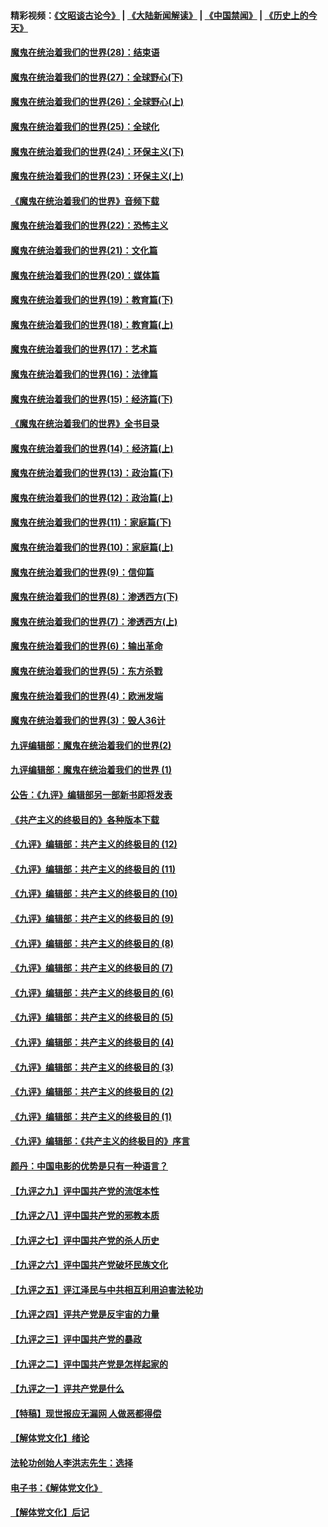 #### 精彩视频：[《文昭谈古论今》](https://github.com/gfw-breaker/wenzhao/blob/master/README.md?t=01050331) | [《大陆新闻解读》](https://github.com/gfw-breaker/ntdtv-comedy/blob/master/README.md?t=01050331) | [《中国禁闻》](https://github.com/gfw-breaker/ntdtv-news/blob/master/README.md?t=01050331) | [《历史上的今天》](https://github.com/gfw-breaker/today-in-history/blob/master/README.md?t=01050331) 

#### [魔鬼在统治着我们的世界(28)：结束语](../pages/nsc422/n10936246.md?t=01050331) 

#### [魔鬼在统治着我们的世界(27)：全球野心(下)](../pages/nsc422/n10928319.md?t=01050331) 

#### [魔鬼在统治着我们的世界(26)：全球野心(上)](../pages/nsc422/n10900318.md?t=01050331) 

#### [魔鬼在统治着我们的世界(25)：全球化](../pages/nsc422/n10788205.md?t=01050331) 

#### [魔鬼在统治着我们的世界(24)：环保主义(下)](../pages/nsc422/n10695307.md?t=01050331) 

#### [魔鬼在统治着我们的世界(23)：环保主义(上)](../pages/nsc422/n10688613.md?t=01050331) 

#### [《魔鬼在统治着我们的世界》音频下载](../pages/nsc422/n10635553.md?t=01050331) 

#### [魔鬼在统治着我们的世界(22)：恐怖主义](../pages/nsc422/n10614727.md?t=01050331) 

#### [魔鬼在统治着我们的世界(21)：文化篇](../pages/nsc422/n10597706.md?t=01050331) 

#### [魔鬼在统治着我们的世界(20)：媒体篇](../pages/nsc422/n10586579.md?t=01050331) 

#### [魔鬼在统治着我们的世界(19)：教育篇(下)](../pages/nsc422/n10564808.md?t=01050331) 

#### [魔鬼在统治着我们的世界(18)：教育篇(上)](../pages/nsc422/n10526970.md?t=01050331) 

#### [魔鬼在统治着我们的世界(17)：艺术篇](../pages/nsc422/n10499093.md?t=01050331) 

#### [魔鬼在统治着我们的世界(16)：法律篇](../pages/nsc422/n10485969.md?t=01050331) 

#### [魔鬼在统治着我们的世界(15)：经济篇(下)](../pages/nsc422/n10469975.md?t=01050331) 

#### [《魔鬼在统治着我们的世界》全书目录](../pages/nsc422/n10464261.md?t=01050331) 

#### [魔鬼在统治着我们的世界(14)：经济篇(上)](../pages/nsc422/n10457370.md?t=01050331) 

#### [魔鬼在统治着我们的世界(13)：政治篇(下)](../pages/nsc422/n10448270.md?t=01050331) 

#### [魔鬼在统治着我们的世界(12)：政治篇(上)](../pages/nsc422/n10444576.md?t=01050331) 

#### [魔鬼在统治着我们的世界(11)：家庭篇(下)](../pages/nsc422/n10440961.md?t=01050331) 

#### [魔鬼在统治着我们的世界(10)：家庭篇(上)](../pages/nsc422/n10435448.md?t=01050331) 

#### [魔鬼在统治着我们的世界(9)：信仰篇](../pages/nsc422/n10432159.md?t=01050331) 

#### [魔鬼在统治着我们的世界(8)：渗透西方(下)](../pages/nsc422/n10429603.md?t=01050331) 

#### [魔鬼在统治着我们的世界(7)：渗透西方(上)](../pages/nsc422/n10426013.md?t=01050331) 

#### [魔鬼在统治着我们的世界(6)：输出革命](../pages/nsc422/n10421536.md?t=01050331) 

#### [魔鬼在统治着我们的世界(5)：东方杀戮](../pages/nsc422/n10417707.md?t=01050331) 

#### [魔鬼在统治着我们的世界(4)：欧洲发端](../pages/nsc422/n10414890.md?t=01050331) 

#### [魔鬼在统治着我们的世界(3)：毁人36计](../pages/nsc422/n10411583.md?t=01050331) 

#### [九评编辑部：魔鬼在统治着我们的世界(2)](../pages/nsc422/n10410036.md?t=01050331) 

#### [九评编辑部：魔鬼在统治着我们的世界 (1)](../pages/nsc422/n10406825.md?t=01050331) 

#### [公告：《九评》编辑部另一部新书即将发表](../pages/nsc422/n10405104.md?t=01050331) 

#### [《共产主义的终极目的》各种版本下载](../pages/nsc422/n10022138.md?t=01050331) 

#### [《九评》编辑部：共产主义的终极目的 (12)](../pages/nsc422/n9933272.md?t=01050331) 

#### [《九评》编辑部：共产主义的终极目的 (11)](../pages/nsc422/n9924973.md?t=01050331) 

#### [《九评》编辑部：共产主义的终极目的 (10)](../pages/nsc422/n9920883.md?t=01050331) 

#### [《九评》编辑部：共产主义的终极目的 (9)](../pages/nsc422/n9916363.md?t=01050331) 

#### [《九评》编辑部：共产主义的终极目的 (8)](../pages/nsc422/n9912488.md?t=01050331) 

#### [《九评》编辑部：共产主义的终极目的 (7)](../pages/nsc422/n9901176.md?t=01050331) 

#### [《九评》编辑部：共产主义的终极目的 (6)](../pages/nsc422/n9899359.md?t=01050331) 

#### [《九评》编辑部：共产主义的终极目的 (5)](../pages/nsc422/n9893174.md?t=01050331) 

#### [《九评》编辑部：共产主义的终极目的 (4)](../pages/nsc422/n9891246.md?t=01050331) 

#### [《九评》编辑部：共产主义的终极目的 (3)](../pages/nsc422/n9879879.md?t=01050331) 

#### [《九评》编辑部：共产主义的终极目的 (2)](../pages/nsc422/n9876205.md?t=01050331) 

#### [《九评》编辑部：共产主义的终极目的 (1)](../pages/nsc422/n9865857.md?t=01050331) 

#### [《九评》编辑部：《共产主义的终极目的》序言](../pages/nsc422/n9862666.md?t=01050331) 

#### [颜丹：中国电影的优势是只有一种语言？](../pages/nsc422/n9583062.md?t=01050331) 

#### [【九评之九】评中国共产党的流氓本性](../pages/nsc422/n737542.md?t=01050331) 

#### [【九评之八】评中国共产党的邪教本质](../pages/nsc422/n735942.md?t=01050331) 

#### [【九评之七】评中国共产党的杀人历史](../pages/nsc422/n733806.md?t=01050331) 

#### [【九评之六】评中国共产党破坏民族文化](../pages/nsc422/n731667.md?t=01050331) 

#### [【九评之五】评江泽民与中共相互利用迫害法轮功](../pages/nsc422/n730058.md?t=01050331) 

#### [【九评之四】评共产党是反宇宙的力量](../pages/nsc422/n727814.md?t=01050331) 

#### [【九评之三】评中国共产党的暴政](../pages/nsc422/n725597.md?t=01050331) 

#### [【九评之二】评中国共产党是怎样起家的](../pages/nsc422/n723946.md?t=01050331) 

#### [【九评之一】评共产党是什么](../pages/nsc422/n722529.md?t=01050331) 

#### [【特稿】现世报应无漏网 人做恶都得偿](../pages/nsc422/n4215167.md?t=01050331) 

#### [【解体党文化】绪论](../pages/nsc422/n1449356.md?t=01050331) 

#### [法轮功创始人李洪志先生：选择](../pages/nsc422/n3580738.md?t=01050331) 

#### [电子书：《解体党文化》](../pages/nsc422/n1573484.md?t=01050331) 

#### [【解体党文化】后记](../pages/nsc422/n1531999.md?t=01050331) 

